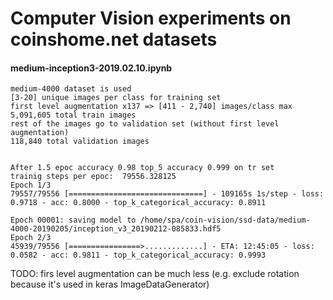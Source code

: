 # Computer Vision experiments on coinshome.net datasets



#### medium-inception3-2019.02.10.ipynb 

```
medium-4000 dataset is used
[3-20] unique images per class for training set
first level augmentation x137 => [411 - 2,740] images/class max
5,091,605 total train images 
rest of the images go to validation set (without first level augmentation)
118,840 total validation images


After 1.5 epoc accuracy 0.98 top_5 accuracy 0.999 on tr set 
trainig steps per epoc:  79556.328125
Epoch 1/3
79557/79556 [==============================] - 109165s 1s/step - loss: 0.9718 - acc: 0.8000 - top_k_categorical_accuracy: 0.8911

Epoch 00001: saving model to /home/spa/coin-vision/ssd-data/medium-4000-20190205/inception_v3_20190212-085833.hdf5
Epoch 2/3
45939/79556 [================>.............] - ETA: 12:45:05 - loss: 0.0582 - acc: 0.9811 - top_k_categorical_accuracy: 0.9993

```
TODO: firs level augmentation can be much less (e.g. exclude rotation because it's used in keras ImageDataGenerator)
